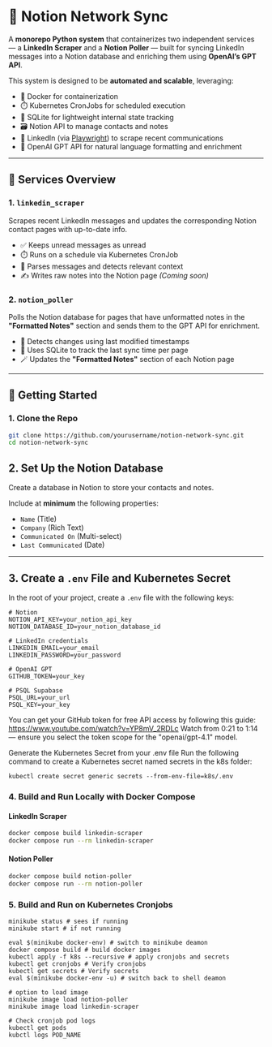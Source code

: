 # 🧠 Notion Network Sync

A **monorepo Python system** that containerizes two independent services — a **LinkedIn Scraper** and a **Notion Poller** — built for syncing LinkedIn messages into a Notion database and enriching them using **OpenAI’s GPT API**.

This system is designed to be **automated and scalable**, leveraging:

- 🐳 Docker for containerization
- ⏱️ Kubernetes CronJobs for scheduled execution
- 🧩 SQLite for lightweight internal state tracking
- 🗃️ Notion API to manage contacts and notes
- 🧭 LinkedIn (via [Playwright](https://playwright.dev/)) to scrape recent communications
- 🤖 OpenAI GPT API for natural language formatting and enrichment

---

## 🔧 Services Overview

### 1. `linkedin_scraper`

Scrapes recent LinkedIn messages and updates the corresponding Notion contact pages with up-to-date info.

- ✅ Keeps unread messages as unread
- ⏱️ Runs on a schedule via Kubernetes CronJob
- 📝 Parses messages and detects relevant context
- ✍️ Writes raw notes into the Notion page _(Coming soon)_

### 2. `notion_poller`

Polls the Notion database for pages that have unformatted notes in the **"Formatted Notes"** section and sends them to the GPT API for enrichment.

- 🔎 Detects changes using last modified timestamps
- 🧩 Uses SQLite to track the last sync time per page
- 🪄 Updates the **"Formatted Notes"** section of each Notion page

---

## 🚀 Getting Started

### 1. Clone the Repo

```bash
git clone https://github.com/yourusername/notion-network-sync.git
cd notion-network-sync
```

## 2. Set Up the Notion Database

Create a database in Notion to store your contacts and notes.

Include at **minimum** the following properties:

- `Name` (Title)
- `Company` (Rich Text)
- `Communicated On` (Multi-select)
- `Last Communicated` (Date)

---

## 3. Create a `.env` File and Kubernetes Secret

In the root of your project, create a `.env` file with the following keys:

```env
# Notion
NOTION_API_KEY=your_notion_api_key
NOTION_DATABASE_ID=your_notion_database_id

# LinkedIn credentials
LINKEDIN_EMAIL=your_email
LINKEDIN_PASSWORD=your_password

# OpenAI GPT
GITHUB_TOKEN=your_key

# PSQL Supabase
PSQL_URL=your_url
PSQL_KEY=your_key
```

You can get your GitHub token for free API access by following this guide:
https://www.youtube.com/watch?v=YP8mV_2RDLc
Watch from 0:21 to 1:14 — ensure you select the token scope for the "openai/gpt-4.1" model.

Generate the Kubernetes Secret from your .env file
Run the following command to create a Kubernetes secret named secrets in the k8s folder:

```
kubectl create secret generic secrets --from-env-file=k8s/.env
```

### 4. Build and Run Locally with Docker Compose

#### LinkedIn Scraper

```bash
docker compose build linkedin-scraper
docker compose run --rm linkedin-scraper
```

#### Notion Poller

```bash
docker compose build notion-poller
docker compose run --rm notion-poller
```

### 5. Build and Run on Kubernetes Cronjobs

```
minikube status # sees if running
minikube start # if not running

eval $(minikube docker-env) # switch to minikube deamon
docker compose build # build docker images
kubectl apply -f k8s --recursive # apply cronjobs and secrets
kubectl get cronjobs # Verify cronjobs
kubectl get secrets # Verify secrets
eval $(minikube docker-env -u) # switch back to shell deamon

# option to load image
minikube image load notion-poller
minikube image load linkedin-scraper

# Check cronjob pod logs
kubectl get pods
kubctl logs POD_NAME
```
